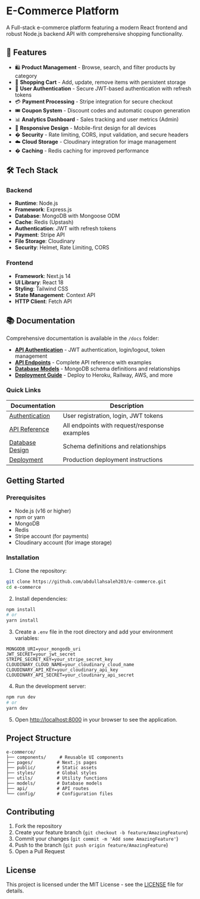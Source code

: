 # E-Commerce Platform

A Full-stack e-commerce platform featuring a modern React frontend and robust Node.js backend API with comprehensive shopping functionality.

## 🚀 Features

- 🛍️ **Product Management** - Browse, search, and filter products by category
- 🛒 **Shopping Cart** - Add, update, remove items with persistent storage
- 👤 **User Authentication** - Secure JWT-based authentication with refresh tokens
- 💳 **Payment Processing** - Stripe integration for secure checkout
- 🎟️ **Coupon System** - Discount codes and automatic coupon generation
- 📊 **Analytics Dashboard** - Sales tracking and user metrics (Admin)
- 📱 **Responsive Design** - Mobile-first design for all devices
- � **Security** - Rate limiting, CORS, input validation, and secure headers
- ☁️ **Cloud Storage** - Cloudinary integration for image management
- � **Caching** - Redis caching for improved performance

## 🛠 Tech Stack

### Backend
- **Runtime**: Node.js
- **Framework**: Express.js
- **Database**: MongoDB with Mongoose ODM
- **Cache**: Redis (Upstash)
- **Authentication**: JWT with refresh tokens
- **Payment**: Stripe API
- **File Storage**: Cloudinary
- **Security**: Helmet, Rate Limiting, CORS

### Frontend
- **Framework**: Next.js 14
- **UI Library**: React 18
- **Styling**: Tailwind CSS
- **State Management**: Context API
- **HTTP Client**: Fetch API

## 📚 Documentation

Comprehensive documentation is available in the `/docs` folder:

- **[API Authentication](./docs/API_AUTHENTICATION.md)** - JWT authentication, login/logout, token management
- **[API Endpoints](./docs/API_ENDPOINTS.md)** - Complete API reference with examples
- **[Database Models](./docs/DATABASE_MODELS.md)** - MongoDB schema definitions and relationships
- **[Deployment Guide](./docs/DEPLOYMENT.md)** - Deploy to Heroku, Railway, AWS, and more

### Quick Links

| Documentation | Description |
|---------------|-------------|
| [Authentication](./docs/API_AUTHENTICATION.md) | User registration, login, JWT tokens |
| [API Reference](./docs/API_ENDPOINTS.md) | All endpoints with request/response examples |
| [Database Design](./docs/DATABASE_MODELS.md) | Schema definitions and relationships |
| [Deployment](./docs/DEPLOYMENT.md) | Production deployment instructions |

## Getting Started

### Prerequisites

- Node.js (v16 or higher)
- npm or yarn
- MongoDB
- Redis
- Stripe account (for payments)
- Cloudinary account (for image storage)

### Installation

1. Clone the repository:
```bash
git clone https://github.com/abdullahsaleh203/e-commerce.git
cd e-commerce
```

2. Install dependencies:
```bash
npm install
# or
yarn install
```

3. Create a `.env` file in the root directory and add your environment variables:
```env
MONGODB_URI=your_mongodb_uri
JWT_SECRET=your_jwt_secret
STRIPE_SECRET_KEY=your_stripe_secret_key
CLOUDINARY_CLOUD_NAME=your_cloudinary_cloud_name
CLOUDINARY_API_KEY=your_cloudinary_api_key
CLOUDINARY_API_SECRET=your_cloudinary_api_secret
```

4. Run the development server:
```bash
npm run dev
# or
yarn dev
```

5. Open [http://localhost:8000](http://localhost:8000) in your browser to see the application.

## Project Structure

```
e-commerce/
├── components/     # Reusable UI components
├── pages/         # Next.js pages
├── public/        # Static assets
├── styles/        # Global styles
├── utils/         # Utility functions
├── models/        # Database models
├── api/           # API routes
└── config/        # Configuration files
```

## Contributing

1. Fork the repository
2. Create your feature branch (`git checkout -b feature/AmazingFeature`)
3. Commit your changes (`git commit -m 'Add some AmazingFeature'`)
4. Push to the branch (`git push origin feature/AmazingFeature`)
5. Open a Pull Request

## License

This project is licensed under the MIT License - see the [LICENSE](LICENSE) file for details.

